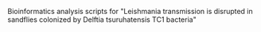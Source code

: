 Bioinformatics analysis scripts for "Leishmania transmission is disrupted in sandflies colonized by Delftia tsuruhatensis TC1 bacteria"
